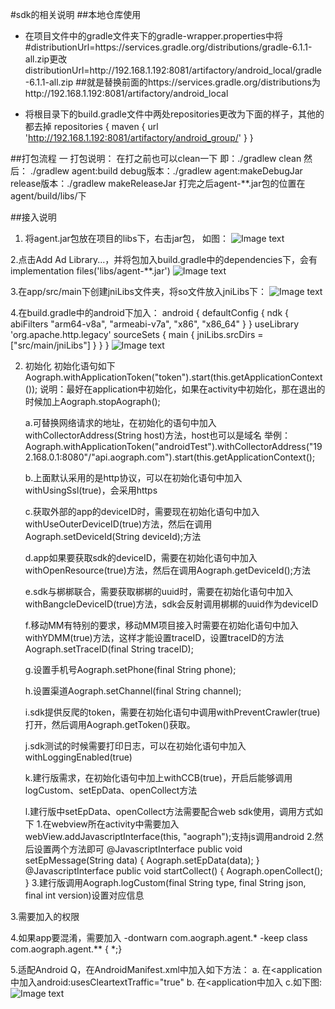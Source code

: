 #sdk的相关说明
##本地仓库使用
- 在项目文件中的gradle文件夹下的gradle-wrapper.properties中将#distributionUrl=https\://services.gradle.org/distributions/gradle-6.1.1-all.zip更改
distributionUrl=http\://192.168.1.192:8081/artifactory/android_local/gradle-6.1.1-all.zip
##就是替换前面的https\://services.gradle.org/distributions为http\://192.168.1.192:8081/artifactory/android_local

- 将根目录下的build.gradle文件中两处repositories更改为下面的样子，其他的都去掉
    repositories {
        maven { url 'http://192.168.1.192:8081/artifactory/android_group/' }
    }

##打包流程
一 打包说明：
  在打之前也可以clean一下 即：./gradlew clean
  然后： ./gradlew agent:build
  debug版本：./gradlew agent:makeDebugJar
  release版本：./gradlew makeReleaseJar
  打完之后agent-**.jar包的位置在 agent/build/libs/下

##接入说明
 1. 将agent.jar包放在项目的libs下，右击jar包，
  如图：
  ![Image text](image/sdk-1.png)

 2.点击Add Ad Library...，并将包加入build.gradle中的dependencies下，会有implementation files('libs/agent-**.jar')
  ![Image text](image/sdk-2.png)

 3.在app/src/main下创建jniLibs文件夹，将so文件放入jniLibs下：
  ![Image text](image/sdk-3.png)

 4.在build.gradle中的android下加入：
  android {
      defaultConfig {
              ndk {
                  abiFilters "arm64-v8a", "armeabi-v7a", "x86", "x86_64"
              }
      }
      useLibrary 'org.apache.http.legacy'
      sourceSets {
             main {
                        jniLibs.srcDirs = ["src/main/jniLibs"]
              }
      }
  }
  ![Image text](image/sdk-4.png)

 2. 初始化
    初始化语句如下
    Aograph.withApplicationToken("token").start(this.getApplicationContext());
    说明：最好在application中初始化，如果在activity中初始化，那在退出的时候加上Aograph.stopAograph();

    a.可替换网络请求的地址，在初始化的语句中加入withCollectorAddress(String host)方法，host也可以是域名
      举例：Aograph.withApplicationToken("androidTest").withCollectorAddress("192.168.0.1:8080"/"api.aograph.com").start(this.getApplicationContext();

    b.上面默认采用的是http协议，可以在初始化语句中加入withUsingSsl(true)，会采用https

    c.获取外部的app的deviceID时，需要现在初始化语句中加入withUseOuterDeviceID(true)方法，然后在调用Aograph.setDeviceId(String deviceId);方法

    d.app如果要获取sdk的deviceID，需要在初始化语句中加入withOpenResource(true)方法，然后在调用Aograph.getDeviceId();方法

    e.sdk与梆梆联合，需要获取梆梆的uuid时，需要在初始化语句中加入withBangcleDeviceID(true)方法，sdk会反射调用梆梆的uuid作为deviceID

    f.移动MM有特别的要求，移动MM项目接入时需要在初始化语句中加入withYDMM(true)方法，这样才能设置traceID，设置traceID的方法Aograph.setTraceID(final String traceID);

    g.设置手机号Aograph.setPhone(final String phone);

    h.设置渠道Aograph.setChannel(final String channel);

    i.sdk提供反爬的token，需要在初始化语句中调用withPreventCrawler(true)打开，然后调用Aograph.getToken()获取。

    j.sdk测试的时候需要打印日志，可以在初始化语句中加入withLoggingEnabled(true)

    k.建行版需求，在初始化语句中加上withCCB(true)，开启后能够调用logCustom、setEpData、openCollect方法

    l.建行版中setEpData、openCollect方法需要配合web sdk使用，调用方式如下
      1.在webview所在activity中需要加入webView.addJavascriptInterface(this, "aograph");支持js调用android
      2.然后设置两个方法即可
        @JavascriptInterface
        public void setEpMessage(String data) {
            Aograph.setEpData(data);
        }
        @JavascriptInterface
        public void startCollect() {
            Aograph.openCollect();
        }
      3.建行版调用Aograph.logCustom(final String type, final String json, final int version)设置对应信息


 3.需要加入的权限
   <uses-permission android:name="android.permission.INTERNET"/>
   <uses-permission android:name="android.permission.ACCESS_COARSE_LOCATION" />
   <uses-permission android:name="android.permission.ACCESS_FINE_LOCATION" />
   <uses-permission android:name="android.permission.ACCESS_NETWORK_STATE" />
   <uses-permission android:name="android.permission.READ_PHONE_STATE" />
   <uses-permission android:name="android.permission.WRITE_EXTERNAL_STORAGE" />
   <uses-permission android:name="android.permission.ACCESS_WIFI_STATE" />
   <uses-permission android:name="android.permission.READ_EXTERNAL_STORAGE" />
   <uses-permission android:name="android..permission.MOUNT_UNMOUNT_FILESYSTEMS" />


 4.如果app要混淆，需要加入
    -dontwarn com.aograph.agent.*
    -keep class com.aograph.agent.** { *;}

 5.适配Android Q，在AndroidManifest.xml中加入如下方法：
   a. 在<application中加入android:usesCleartextTraffic="true"
   b. 在<application中加入
       <uses-library
           android:name="org.apache.http.legacy"
           android:required="false" />
   c.如下图:
      ![Image text](image/sdk-5.png)
